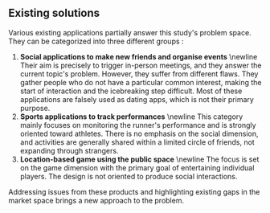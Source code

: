 ## Existing solutions
Various existing applications partially answer this study's problem space.
They can be categorized into three different groups :

1. **Social applications to make new friends and organise events** \newline
   Their aim is precisely to trigger in-person meetings, and they answer the current topic's problem. However, they suffer from different flaws.
   They gather people who do not have a particular common interest, making the start of interaction and the icebreaking step difficult.
   Most of these applications are falsely used as dating apps, which is not their primary purpose.
2. **Sports applications to track performances** \newline
   This category mainly focuses on monitoring the runner's performance and is strongly oriented toward athletes.
   There is no emphasis on the social dimension, and activities are generally shared within a limited circle of friends,
   not expanding through strangers.
3. **Location-based game using the public space** \newline
   The focus is set on the game dimension with the primary goal of entertaining individual players.
   The design is not oriented to produce social interactions.

Addressing issues from these products and highlighting existing gaps in the market space brings a new approach to the problem.